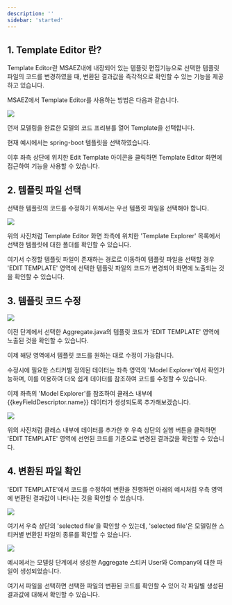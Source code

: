 ```yaml
---
description: ''
sidebar: 'started'
---
```


## 1. Template Editor 란?
Template Editor란 MSAEZ내에 내장되어 있는 템플릿 편집기능으로 선택한 템플릿 파일의 코드를 변경하였을 때, 변환된 결과값을 즉각적으로 확인할 수 있는 기능을 제공하고 있습니다.

MSAEZ에서 Template Editor를 사용하는 방법은 다음과 같습니다.

![](https://github.com/msa-ez/platform/assets/123912988/5d2ff91f-2992-474f-9104-094e6aa9dd68)

먼저 모델링을 완료한 모델의 코드 프리뷰를 열어 Template을 선택합니다.

현재 예시에서는 spring-boot 템플릿을 선택하였습니다.

이후 좌측 상단에 위치한 Edit Template 아이콘을 클릭하면 Template Editor 화면에 접근하여 기능을 사용할 수 있습니다.

## 2. 템플릿 파일 선택

선택한 템플릿의 코드를 수정하기 위해서는 우선 템플릿 파일을 선택해야 합니다.

![](https://github.com/msa-ez/platform/assets/123912988/d9680e6b-6a13-4f18-be78-6cf12320b442)

위의 사진처럼 Template Editor 화면 좌측에 위치한 'Template Explorer' 목록에서 선택한 템플릿에 대한 폴더를 확인할 수 있습니다.

여기서 수정할 템플릿 파일이 존재하는 경로로 이동하여 템플릿 파일을 선택할 경우 'EDIT TEMPLATE' 영역에 선택한 템플릿 파일의 코드가 변경되어 화면에 노출되는 것을 확인할 수 있습니다.


## 3. 템플릿 코드 수정

![](https://github.com/msa-ez/platform/assets/123912988/f77e8e08-fa7c-4ce6-bf23-acc59c2a703c)

이전 단계에서 선택한 Aggregate.java의 템플릿 코드가 'EDIT TEMPLATE' 영역에 노출된 것을 확인할 수 있습니다.

이제 해당 영역에서 템플릿 코드를 원하는 대로 수정이 가능합니다.

수정시에 필요한 스티커별 정의된 데이터는 좌측 영역의 'Model Explorer'에서 확인가능하며, 이를 이용하여 더욱 쉽게 데이터를 참조하여 코드를 수정할 수 있습니다.

이제 좌측의 'Model Explorer'를 참조하여 클래스 내부에 {{keyFieldDescriptor.name}} 데이터가 생성되도록 추가해보겠습니다.

![](https://github.com/msa-ez/platform/assets/123912988/bd096c0e-d7b9-473d-bd90-21ab2b34b8b8)

위의 사진처럼 클래스 내부에 데이터를 추가한 후 우측 상단의 실행 버튼을 클릭하면 'EDIT TEMPLATE' 영역에 선언된 코드를 기준으로 변경된 결과값을 확인할 수 있습니다.



## 4. 변환된 파일 확인
'EDIT TEMPLATE'에서 코드를 수정하여 변환을 진행하면 아래의 예시처럼 우측 영역에 변환된 결과값이 나타나는 것을 확인할 수 있습니다.

![](https://github.com/msa-ez/platform/assets/123912988/e795b10f-633f-481f-9a8d-14bb10d693a8)

여기서 우측 상단의 'selected file'을 확인할 수 있는데, 'selected file'은 모델링한 스티커별 변환된 파일의 종류를 확인할 수 있습니다.

![](https://github.com/msa-ez/platform/assets/123912988/9a2516f8-166a-4816-a159-eef845cc10ab)

예시에서는 모델링 단계에서 생성한 Aggregate 스티커 User와 Company에 대한 파일이 생성되었습니다.

여기서 파일을 선택하면 선택한 파일의 변환된 코드를 확인할 수 있어 각 파일별 생성된 결과값에 대해서 확인할 수 있습니다.